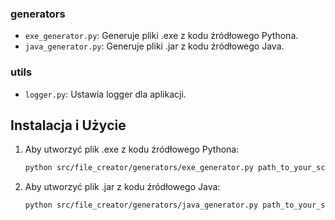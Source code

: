 ### generators

- `exe_generator.py`: Generuje pliki .exe z kodu źródłowego Pythona.
- `java_generator.py`: Generuje pliki .jar z kodu źródłowego Java.

### utils

- `logger.py`: Ustawia logger dla aplikacji.

## Instalacja i Użycie

1. Aby utworzyć plik .exe z kodu źródłowego Pythona:

    ```bash
    python src/file_creator/generators/exe_generator.py path_to_your_script.py --output path_to_output.exe
    ```

2. Aby utworzyć plik .jar z kodu źródłowego Java:

    ```bash
    python src/file_creator/generators/java_generator.py path_to_your_script.java --output path_to_output.jar
    ```

